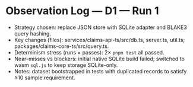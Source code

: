 # Observation Log — D1 — Run 1

- Strategy chosen: replace JSON store with SQLite adapter and BLAKE3 query hashing.
- Key changes (files): services/claims-api-ts/src/db.ts, server.ts, util.ts; packages/claims-core-ts/src/query.ts.
- Determinism stress (runs × passes): 2× `pnpm test` all passed.
- Near-misses vs blockers: initial native SQLite build failed; switched to wasm `sql.js` to keep storage SQLite-only.
- Notes: dataset bootstrapped in tests with duplicated records to satisfy ≥10 sample requirement.
